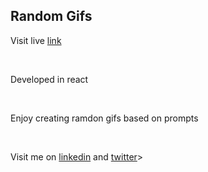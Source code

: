 ## Random Gifs

<p>Visit live <a href='https://manish03singh.github.io/RandomGIF/'>link</a></p>
<br>
<p>Developed in react</p>
<br>
<p>Enjoy creating ramdon gifs based on prompts</p>

<br>
<p>Visit me on <a href='https://www.linkedin.com/in/manish-kumar-singh-12a28a190/'>linkedin</a> and <a href='https://twitter.com/Manish_03_Singh'>twitter</a>></p>